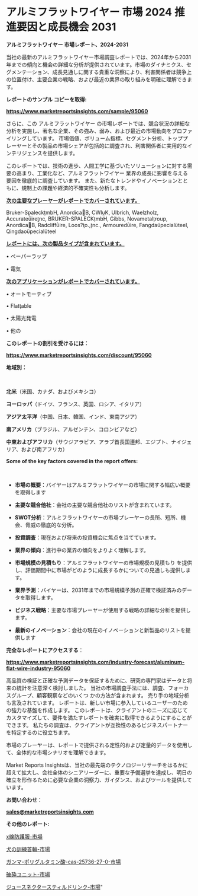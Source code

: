 # アルミフラットワイヤー 市場 2024 推進要因と成長機会 2031

<strong>アルミフラットワイヤー 市場レポート、2024-2031</strong>

当社の最新のアルミフラットワイヤー市場調査レポートでは、2024年から2031年までの傾向と機会の詳細な分析が提供されています。市場のダイナミクス、セグメンテーション、成長見通しに関する貴重な洞察により、利害関係者は競争上の位置付け、主要企業の戦略、および最近の業界の取り組みを明確に理解できます。



<strong>レポートのサンプル コピーを取得:</strong> <a href=https://www.marketreportsinsights.com/sample/95060>

<strong><u>https://www.marketreportsinsights.com/sample/95060</u></strong></a>

さらに、この アルミフラットワイヤー の市場レポートでは、競合状況の詳細な分析を実施し、著名な企業、その強み、弱み、および最近の市場動向をプロファイリングしています。 市場価値、ボリューム指標、セグメント分析、トッププレーヤーとその製品の市場シェアが包括的に調査され、利害関係者に実用的なインテリジェンスを提供します。

このレポートでは、技術の進歩、人間工学に基づいたソリューションに対する需要の高まり、工業化など、アルミフラットワイヤー 業界の成長に影響を与える要因を徹底的に調査しています。 また、新たなトレンドやイノベーションとともに、規制上の課題や経済的不確実性も分析します。



<strong><u>次の主要なプレーヤーがレポートでカバーされています。</u></strong>

Bruker-SpaleckmbH, AnordicaB, CWIK, Ulbrich, Waelzholz, Accurateirenc, BRUKER-SPALECKmbH, Gibbs, Novametalroup, AnordicaB, Radcliffire, Loos?o.,nc., Armouredire, Fangdapecialteel, Qingdaopecialteel



<strong><u><b>レポートには、次の製品タイプが含まれています。</b></u></strong>

• ペーパーラップ

• 電気



<strong><u><b>次のアプリケーションがレポートでカバーされています。</b></u></strong>

• オートモーティブ

• Flatable

• 太陽光発電

• 他の



<strong><b>このレポートの割引を受けるには：</b></strong>

<a href=https://www.marketreportsinsights.com/discount/95060>

<strong><u>https://www.marketreportsinsights.com/discount/95060</u></strong></a>



<strong>地域別：</strong>

<strong> </strong>



<strong>北米</strong>（米国、カナダ、およびメキシコ）



<strong>ヨーロッパ</strong>（ドイツ、フランス、英国、ロシア、イタリア）



<strong>アジア太平洋</strong>（中国、日本、韓国、インド、東南アジア）



<strong>南アメリカ</strong>（ブラジル、アルゼンチン、コロンビアなど）



<strong>中東およびアフリカ</strong>（サウジアラビア、アラブ首長国連邦、エジプト、ナイジェリア、および南アフリカ）



<strong>Some of the key factors covered in the report offers:</strong>

<strong> </strong>
<ul>
  <li>

<strong>市場の概要</strong>：バイヤーはアルミフラットワイヤーの市場に関する幅広い概要を取得します</li>
  <li>

<strong>主要な競合他社</strong>：会社の主要な競合他社のリストが含まれています。</li>
  <li>

<strong>SWOT分析</strong>：アルミフラットワイヤーの市場プレーヤーの長所、短所、機会、脅威の徹底的な分析。</li>
  <li>

<strong>投資調査</strong>：現在および将来の投資機会に焦点を当てています。</li>
  <li>

<strong>業界の傾向</strong>：進行中の業界の傾向をよりよく理解します。</li>
  <li>

<strong>市場規模の見積もり</strong>：アルミフラットワイヤーの市場規模の見積もり を提供し、評価期間中に市場がどのように成長するかについての見通しも提供します。</li>
  <li>

<strong>業界予測</strong>：バイヤーは、2031年までの市場規模予測の正確で検証済みのデータを取得します。</li>
  <li>

<strong>ビジネス戦略</strong>：主要な市場プレーヤーが使用する戦略の詳細な分析を提供します。</li>
  <li>

<strong>最新のイノベーション</strong>：会社の現在のイノベーションと新製品のリストを提供します</li>
</ul>


<strong>完全なレポートにアクセスする</strong>：

<a href=https://www.marketreportsinsights.com/industry-forecast/aluminum-flat-wire-industry-95060>

<strong><u>https://www.marketreportsinsights.com/industry-forecast/aluminum-flat-wire-industry-95060</u></strong></a>

高品質の検証と正確な予測データを保証するために、研究の専門家はデータと将来の統計を注意深く検討しました。 当社の市場調査手法には、調査、フォーカスグループ、顧客観察などのいくつ かの方法が含まれます。 売り手の地域分析も言及されています。 レポートは、新しい市場に参入しているユーザーのための強力な基盤を作成します。 このレポートは、クライアントのニーズに応じてカスタマイズして、要件を満たすレポートを確実に取得できるようにすることができます。 私たちの調査は、クライアントが互換性のあるビジネスパートナーを特定するのに役立ちます。

市場のプレーヤーは、レポートで提供される定性的および定量的データを使用して、全体的な市場シナリオを理解できます。

Market Reports Insightsは、当社の最先端のテクノロジーリサーチをはるかに超えて拡大し、会社全体のシニアリーダーに、重要な予備選挙を達成し、明日の確立を形作るために必要な企業の洞察力、ガイダンス、およびツールを提供しています。



<strong><b>お問い合わせ</b></strong>：

<a href=mailto:sales@marketreportsinsights.com>

<strong><u>sales@marketreportsinsights.com</u></strong></a>



<strong>その他のレポート:</strong>

<a href=https://www.linkedin.com/pulse/x線防護服-市場-2023-推進要因と成長機会-2030-trendsetters-testimonials-360-anal-xgupf/>x線防護服-市場</a>

<a href=https://www.linkedin.com/pulse/犬の訓練首輪-市場-2023-総合分析と事業成長戦略-2030-trend-tracking-toolbox-24-analysis-ubqlf/>犬の訓練首輪-市場</a>

<a href=https://www.linkedin.com/pulse/ガンマ-ポリグルタミン酸-cas-25736-27-0-市場-2030-nzcgf/>ガンマ-ポリグルタミン酸-cas-25736-27-0-市場</a>

<a href=https://www.linkedin.com/pulse/破砕ユニット-市場-2023-swot-分析と成長率-2030-consumer-connection-collective-360-iknwf/>破砕ユニット-市場</a>

<a href=https://www.linkedin.com/pulse/ジュースネクタースティルドリンク-市場-2023-推進要因と成長機会-2030-pr-news-hub-zigcf/>ジュースネクタースティルドリンク-市場</a>"
